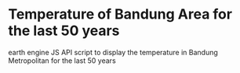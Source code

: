 # Temperature of Bandung Area for the last 50 years
earth engine JS API script to display the temperature in Bandung Metropolitan for the last 50 years
